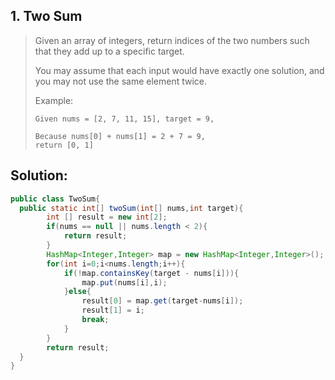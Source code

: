 ## 1. Two Sum

> Given an array of integers, return indices of the two numbers such 
> that they add up to a specific target.
> 
> You may assume that each input would have exactly one solution, and
> you may not use the same element twice.
> 
> Example:
> 
> ```
> Given nums = [2, 7, 11, 15], target = 9,
> 
> Because nums[0] + nums[1] = 2 + 7 = 9,
> return [0, 1]
> ```

## Solution:

```java
public class TwoSum{
  public static int[] twoSum(int[] nums,int target){
        int [] result = new int[2];
        if(nums == null || nums.length < 2){
            return result;
        }
        HashMap<Integer,Integer> map = new HashMap<Integer,Integer>();
        for(int i=0;i<nums.length;i++){
            if(!map.containsKey(target - nums[i])){
                map.put(nums[i],i);
            }else{
                result[0] = map.get(target-nums[i]);
                result[1] = i;
                break;
            }
        }
        return result;
  }
}

```